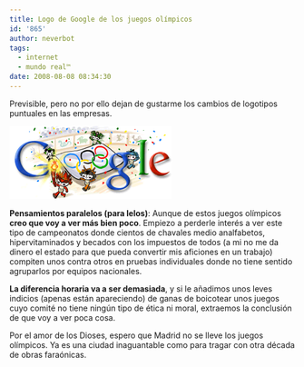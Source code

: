 ```yaml
---
title: Logo de Google de los juegos olímpicos
id: '865'
author: neverbot
tags:
  - internet
  - mundo real™
date: 2008-08-08 08:34:30
---
```


Previsible, pero no por ello dejan de gustarme los cambios de logotipos puntuales en las empresas.

![Google Olympics08 Opening](./logo-de-google-de-los-juegos-olimpicos/google_olympics08_opening.gif "Google Olympics08 Opening")

**Pensamientos paralelos (para lelos)**: Aunque de estos juegos olímpicos **creo que voy a ver más bien poco**. Empiezo a perderle interés a ver este tipo de campeonatos donde cientos de chavales medio analfabetos, hipervitaminados y becados con los impuestos de todos (a mi no me da dinero el estado para que pueda convertir mis aficiones en un trabajo) compiten unos contra otros en pruebas individuales donde no tiene sentido agruparlos por equipos nacionales.

**La diferencia horaria va a ser demasiada**, y si le añadimos unos leves indicios (apenas están apareciendo) de ganas de boicotear unos juegos cuyo comité no tiene ningún tipo de ética ni moral, extraemos la conclusión de que voy a ver poca cosa.

Por el amor de los Dioses, espero que Madrid no se lleve los juegos olímpicos. Ya es una ciudad inaguantable como para tragar con otra década de obras faraónicas.